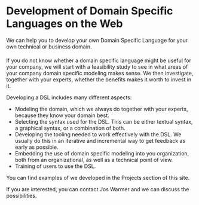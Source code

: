 # Development of Domain Specific Languages on the Web

We can help you to develop your own Domain Specific Language for your own technical or business domain.

####

If you do not know whether a domain specific language might be useful for your company,  we will start with a feasibility study to see in what areas of your company domain specific modeling makes sense. We then investigate, together with your experts, whether the benefits makes it worth to invest in it.

Developing a DSL includes many different aspects:

*  Modeling the domain, which we always do together with your experts, because they know your domain best.
*  Selecting the syntax used for the DSL.  This can be either textual syntax, a graphical syntax,  or a combination of both.
*  Developing the tooling needed to work effectively with the DSL.  We usually do this in an iterative and incremental way to get feedback as early as possible.
*  Embedding the use of domain specific modeling into you organization, both from an organizational, as well as a technical point of view.
*  Training of users to use the DSL.

You can find examples of we developed in the Projects section of this site.

If you are interested, you can contact Jos Warmer and we can discuss the possibilities.

